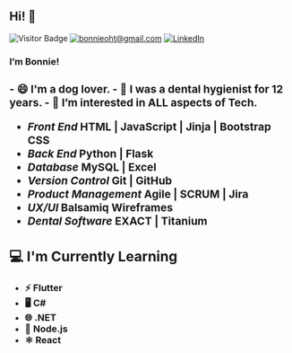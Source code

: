 
<h2> Hi! 👋 </h2>

![Visitor Badge](https://visitor-badge.laobi.icu/badge?page_id=bonnieqxu.bonnieqxu)
<a href="mailto:bonnieoht@gmail.com">![bonnieoht@gmail.com](https://img.shields.io/badge/Gmail-D14836?style=for-the-badge&logo=gmail&logoColor=white)</a>   <a href="https://www.linkedin.com/in/bonnie-xu-ba1964275/">![LinkedIn](https://img.shields.io/badge/LinkedIn-0077B5?style=for-the-badge&logo=linkedin&logoColor=white)</a>
 
<!-- ![Overall Stats](https://github-readme-stats.vercel.app/api?username=bonnieqxu&count_private=false&show_icons=true&hide=contribs) -->

<!-- ![Top Langs](https://github-readme-stats.vercel.app/api/top-langs/?username=bonnieqxu&layout=compact) -->


 <h3><strong>I’m Bonnie!<strong><h3>
 - 😄 I'm a dog lover.
 - 🌱 I was a dental hygienist for 12 years.
 - 👀 I’m interested in ALL aspects of Tech.

 - <i>Front End</i> HTML | JavaScript | Jinja | Bootstrap CSS
 - <i>Back End</i> Python | Flask
 - <i>Database</i> MySQL | Excel
 - <i>Version Control</i> Git | GitHub
 - <i>Product Management</i> Agile | SCRUM | Jira
 - <i>UX/UI</i> Balsamiq Wireframes
 - <i>Dental Software</i> EXACT | Titanium

 <h2>💻 I'm Currently Learning</h2>

 - ⚡ Flutter
 - 🖥️ C#
 - 🌐 .NET
 - 🚀 Node.js
 - ⚛️ React





<!---
bonnieqxu/bonnieqxu is a ✨ special ✨ repository because its `README.md` (this file) appears on your GitHub profile.
You can click the Preview link to take a look at your changes.
--->
